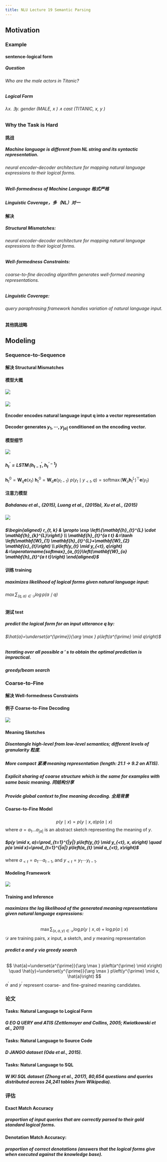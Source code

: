 ```yaml
---
title: NLU Lecture 19 Semantic Parsing
---
```


## Motivation
### Example
#### sentence-logical form
##### Question
###### Who are the male actors in Titanic?
##### Logical Form
###### λx. ∃y. gender (MALE, x ) ∧ cast (TITANIC, x, y )
### Why the Task is Hard
#### 挑战
##### Machine language is different from NL string and its syntactic representation.
###### neural encoder-decoder architecture for mapping natural language expressions to their logical forms.
##### Well-formedness of Machine Language 格式严格
##### Linguistic Coverage，多（NL）对一
#### 解决
##### Structural Mismatches:
###### neural encoder-decoder architecture for mapping natural language expressions to their logical forms.
##### Well-formedness Constraints:
###### coarse-to-ﬁne decoding algorithm generates well-formed meaning representations.
##### Linguistic Coverage:
###### query paraphrasing framework handles variation of natural language input.
#### 其他挑战略
## Modeling
### Sequence-to-Sequence
#### 解决 Structural Mismatches
#### 模型大概
##### ![](https://gitee.com/zhang-weijian-97/pic-go-bed/raw/master/assets/20210502192725.png)
#### ![](https://gitee.com/zhang-weijian-97/pic-go-bed/raw/master/assets/20210502192827.png)
#### Encoder encodes natural language input q into a vector representation
#### Decoder generates $y_{1}, \cdots, y_{|a|}$ conditioned on the encoding vector.
#### 模型细节
##### ![](https://gitee.com/zhang-weijian-97/pic-go-bed/raw/master/assets/20210502193043.png)
##### $\mathbf{h}_{t}^{\prime}=\operatorname{LSTM}\left(\mathbf{h}_{t-1}^{\prime}, \mathbf{h}_{t}^{\prime-1}\right)$
$\mathbf{h}_{t}^{0}=\mathbf{W}_{q} \mathbf{e}\left(x_{t}\right)$
$\mathbf{h}_{t}^{0}=\mathbf{W}_{a} \mathbf{e}\left(y_{t-1}\right)$
$p\left(y_{t} \mid y_{<t}, q\right)=\operatorname{softmax}\left(\mathbf{W}_{o} \mathbf{h}_{t}^{L}\right)^{\top} \mathbf{e}\left(y_{t}\right)$
#### 注意力模型
##### Bahdanau et al., (2015), Luong et al., (2015b), Xu et al., (2015)
##### ![](https://gitee.com/zhang-weijian-97/pic-go-bed/raw/master/assets/20210502193128.png)
##### $\begin{aligned} r_{t, k} & \propto \exp \left\{\mathbf{h}_{t}^{L} \cdot \mathbf{h}_{k}^{L}\right\} \\ \mathbf{h}_{t}^{a t t} &=\tanh \left(\mathbf{W}_{1} \mathbf{h}_{t}^{L}+\mathbf{W}_{2} \mathbf{c}_{t}\right) \\ p\left(y_{t} \mid y_{<t}, q\right) &=\operatorname{softmax}_{a_{t}}\left(\mathbf{W}_{o} \mathbf{h}_{t}^{a t t}\right) \end{aligned}$
#### 训练 training
##### maximizes likelihood of logical forms given natural language input:
###### $\max \sum_{(q, a) \in \mathcal{D}} \log p(a \mid q)$
#### 测试 test
##### predict the logical form for an input utterance q by:
###### $\hat{a}=\underset{a^{\prime}}{\arg \max } p\left(a^{\prime} \mid q\right)$
##### Iterating over all possible a ′ s to obtain the optimal prediction is **impractical.**
##### greedy/beam search
### Coarse-to-Fine
#### 解决 Well-formedness Constraints
#### 例子 Coarse-to-Fine Decoding
##### ![](https://gitee.com/zhang-weijian-97/pic-go-bed/raw/master/assets/20210502193650.png)
#### Meaning Sketches
##### **Disentangle** high-level from low-level semantics; different levels of granularity 粒度.
##### More **compact** 紧凑 meaning representation (length: 21.1 → 9.2 on ATIS).
##### Explicit **sharing** of coarse structure which is the same for examples with same basic meaning. 同结构分享
##### Provide **global** context to ﬁne meaning decoding. 全局背景
#### Coarse-to-Fine Model
##### 
$$
p(y \mid x)=p(y \mid x, a) p(a \mid x)
$$
where $a=a_{1} \ldots a_{|a|}$ is an abstract sketch representing the meaning of $y$.
##### $p(y \mid x, a)=\prod_{t=1}^{|y|} p\left(y_{t} \mid y_{<t}, x, a\right) \quad p(a \mid x)=\prod_{t=1}^{|a|} p\left(a_{t} \mid a_{<t}, x\right)$
where $a_{<t}=a_{1} \cdots a_{t-1}$, and $y_{<t}=y_{1} \cdots y_{t-1} .$
#### Modeling Framework
##### ![](https://gitee.com/zhang-weijian-97/pic-go-bed/raw/master/assets/20210502194231.png)
#### Training and Inference
##### maximizes the log likelihood of the generated meaning representations given natural language expressions:
######
$$
\max \sum_{(x, a, y) \in \mathcal{D}} \log p(y \mid x, a)+\log p(a \mid x)
$$
$\mathcal{D}$ are training pairs, $x$ input, a sketch, and $y$ meaning representation
##### predict a and y via greedy search
######
$$
\hat{a}=\underset{a^{\prime}}{\arg \max } p\left(a^{\prime} \mid x\right) \quad \hat{y}=\underset{y^{\prime}}{\arg \max } p\left(y^{\prime} \mid x, \hat{a}\right)
$$
$a^{\prime}$ and $y^{\prime}$ represent coarse- and fine-grained meaning candidates.
### 论文
#### Tasks: Natural Language to Logical Form
##### G EO Q UERY and ATIS (Zettlemoyer and Collins, 2005; Kwiatkowski et al., 2011)
#### Tasks: Natural Language to Source Code
##### D JANGO dataset (Oda et al., 2015).
#### Tasks: Natural Language to SQL
##### W IKI SQL dataset (Zhong et al., 2017), 80,654 questions and queries distributed across 24,241 tables from Wikipedia).
### 评估
#### Exact Match Accuracy
##### proportion of input queries that are correctly parsed to their gold standard logical forms.
#### Denotation Match Accuracy:
##### proportion of correct denotations (answers that the logical forms give when executed against the knowledge base).
